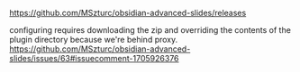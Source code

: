 https://github.com/MSzturc/obsidian-advanced-slides/releases

configuring requires downloading the zip and overriding the contents of the plugin directory because we're behind proxy.
https://github.com/MSzturc/obsidian-advanced-slides/issues/63#issuecomment-1705926376